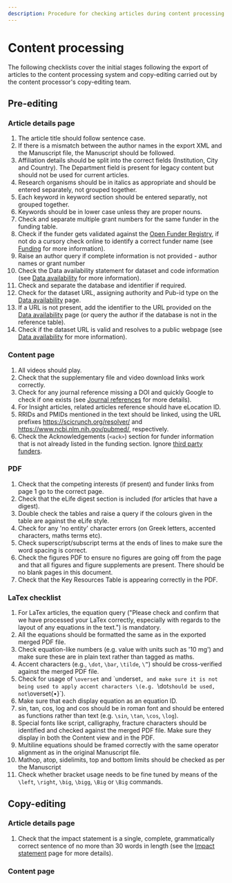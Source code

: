 ```yaml
---
description: Procedure for checking articles during content processing
---
```


# Content processing

The following checklists cover the initial stages following the export of articles to the content processing system and copy-editing carried out by the content processor's copy-editing team.

## Pre-editing

### Article details page

1. The article title should follow sentence case.
2. If there is a mismatch between the author names in the export XML and the Manuscript file,  the Manuscript should be followed.
3. Affiliation details should be split into the correct fields \(Institution, City and Country\). The Department field is present for legacy content but should not be used for current articles.
4. Research organisms should be in italics as appropriate and should be entered separately, not grouped together.
5. Each keyword in keyword section should be entered separatly, not grouped together.
6. Keywords should be in lower case unless they are proper nouns.
7. Check and separate multiple grant numbers for the same funder in the funding table.
8. Check if the funder gets validated against the [Open Funder Registry](https://www.crossref.org/services/funder-registry/), if not do a cursory check online to identify a correct funder name \(see [Funding](../article-details/content/funding-information.md#what-needs-to-be-checked) for more information\).
9. Raise an author query if complete information is not provided - author names or grant number
10. Check the Data availability statement for dataset and code information \(see [Data availability](../article-details/content/data-availability.md#data-availability-statement) for more information\).
11. Check and separate the database and identifier if required.
12. Check for the dataset URL, assigning authority and Pub-id type on the [Data availability](../article-details/content/data-availability.md#database-examples) page.
13. If a URL is not present, add the identifier to the URL provided on the [Data availability](../article-details/content/data-availability.md#database-examples) page \(or query the author if the database is not in the reference table\).
14. Check if the dataset URL is valid and resolves to a public webpage \(see [Data availability](../article-details/content/data-availability.md#data-that-is-not-yet-public) for more information\).

### Content page

1. All videos should play.
2. Check that the supplementary file and video download links work correctly.
3. Check for any journal reference missing a DOI and quickly Google to check if one exists \(see [Journal references](../article-details/content/references/journal-references.md#finding-reference-details) for more details\).
4. For Insight articles, related articles reference should have eLocation ID.
5. RRIDs and PMIDs mentioned in the text should be linked, using the URL prefixes https://scicrunch.org/resolver/ and https://www.ncbi.nlm.nih.gov/pubmed/, respectively.
6. Check the Acknowledgements \(`<ack>`\) section for funder information that is not already listed in the funding section. Ignore [third party funders](../article-details/content/funding-information.md#third-party-funding-vs-funding-to-authors).

### PDF

1. Check that the competing interests \(if present\) and funder links from page 1 go to the correct page.
2. Check that the eLife digest section is included \(for articles that have a digest\).
3. Double check the tables and raise a query if the colours given in the table are against the eLife style.
4. Check for any 'no entity' character errors \(on Greek letters, accented characters, maths terms etc\).
5. Check superscript/subscript terms at the ends of lines to make sure the word spacing is correct.
6. Check the figures PDF to ensure no figures are going off from the page and that all figures and figure supplements are present. There should be no blank pages in this document.
7. Check that the Key Resources Table is appearing correctly in the PDF.

### LaTex checklist

1. For LaTex articles, the equation query \("Please check and confirm that we have processed your LaTex correctly, especially with regards to the layout of any equations in the text."\) is mandatory.
2. All the equations should be formatted the same as in the exported merged PDF file.
3. Check equation-like numbers \(e.g. value with units such as '10 mg'\) and make sure these are in plain text rather than tagged as maths.
4. Accent characters \(e.g., `\dot`, `\bar`, `\tilde`, `\”`\) should be cross-verified against the merged PDF file.
5. Check for usage of `\overset` and \`underset`, and make sure it is not being used to apply accent characters \(e.g. `\dot` should be used, not `\overset{•}`\).
6. Make sure that each display equation as an equation ID.
7. sin, tan, cos, log and cos should be in roman font and should be entered as functions rather than text \(e.g. `\sin`, `\tan`, `\cos`, `\log`\).
8. Special fonts like script, calligraphy, fracture characters should be identified and checked against the merged PDF file. Make sure they display in both the Content view and in the PDF.
9. Multiline equations should be framed correctly with the same operator alignment as in the original Manuscript file.
10. Mathop, atop, sidelimits, top and bottom limits should be checked as per the Manuscript
11. Check whether bracket usage needs to be fine tuned by means of the `\left`, `\right`, `\big`, `\bigg`, `\Big` or `\Big` commands.

## Copy-editing

### Article details page

1. Check that the impact statement is a single, complete, grammatically correct sentence of no more than 30 words in length \(see the [Impact statement](../article-details/content/impact-statement.md) page for more details\).

### Content page

